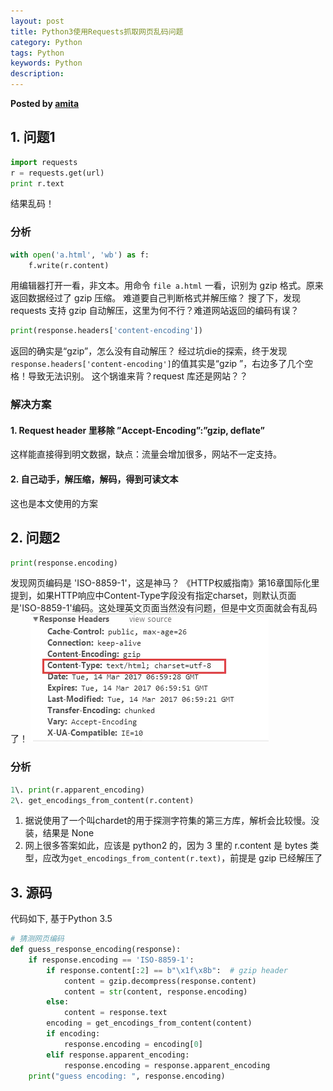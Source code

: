 ```yaml
---  
layout: post  
title: Python3使用Requests抓取网页乱码问题  
category: Python  
tags: Python  
keywords: Python 
description: 
---  
```


__Posted by [amita](https://my.oschina.net/u/1044667/blog/898900)__  

## 1\. 问题1

```python
import requests
r = requests.get(url)
print r.text

```

结果乱码！

### 分析

```python
with open('a.html', 'wb') as f:
    f.write(r.content)

```

用编辑器打开一看，非文本。用命令 `file a.html` 一看，识别为 gzip 格式。原来返回数据经过了 gzip 压缩。
难道要自己判断格式并解压缩？
搜了下，发现 requests 支持 gzip 自动解压，这里为何不行？难道网站返回的编码有误？

```python
print(response.headers['content-encoding'])

```

返回的确实是“gzip”，怎么没有自动解压？
经过坑die的探索，终于发现`response.headers['content-encoding']`的值其实是“gzip ”，右边多了几个空格！导致无法识别。
这个锅谁来背？request 库还是网站？？

### 解决方案

#### 1\. Request header 里移除 ”Accept-Encoding”:”gzip, deflate”

这样能直接得到明文数据，缺点：流量会增加很多，网站不一定支持。

#### 2\. 自己动手，解压缩，解码，得到可读文本

这也是本文使用的方案

## 2\. 问题2

```python
print(response.encoding)

```

发现网页编码是 'ISO-8859-1'，这是神马？
《HTTP权威指南》第16章国际化里提到，如果HTTP响应中Content-Type字段没有指定charset，则默认页面是'ISO-8859-1'编码。这处理英文页面当然没有问题，但是中文页面就会有乱码了！
![](/assets/postAssets/2018/13171807_tv0H.webp)

### 分析

```python
1\. print(r.apparent_encoding)  
2\. get_encodings_from_content(r.content)

```

1. 据说使用了一个叫chardet的用于探测字符集的第三方库，解析会比较慢。没装，结果是 None
2. 网上很多答案如此，应该是 python2 的，因为 3 里的 r.content 是 bytes 类型，应改为`get_encodings_from_content(r.text)`，前提是 gzip 已经解压了

## 3\. 源码

代码如下, 基于Python 3.5

```python
# 猜测网页编码  
def guess_response_encoding(response):
    if response.encoding == 'ISO-8859-1':
        if response.content[:2] == b"\x1f\x8b":  # gzip header
            content = gzip.decompress(response.content)
            content = str(content, response.encoding)
        else:
            content = response.text
        encoding = get_encodings_from_content(content)
        if encoding: 
            response.encoding = encoding[0]
        elif response.apparent_encoding: 
            response.encoding = response.apparent_encoding
    print("guess encoding: ", response.encoding)
```

